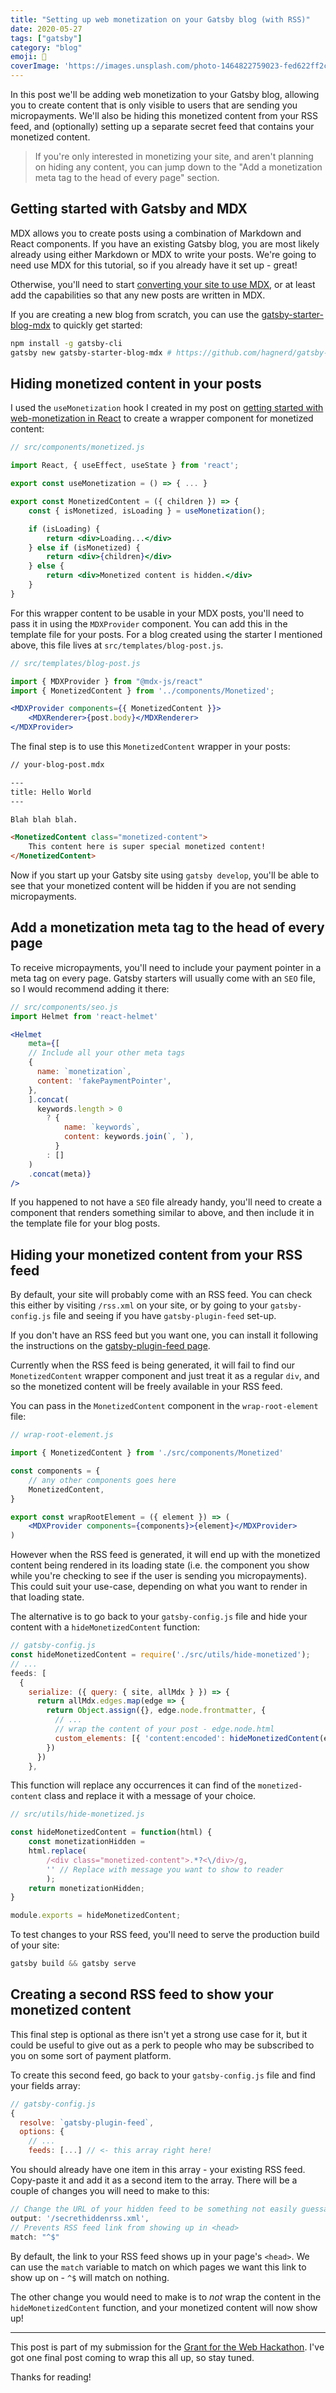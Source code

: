 ```yaml
---
title: "Setting up web monetization on your Gatsby blog (with RSS)"
date: 2020-05-27
tags: ["gatsby"]
category: "blog"
emoji: 📰
coverImage: 'https://images.unsplash.com/photo-1464822759023-fed622ff2c3b?ixlib=rb-1.2.1&ixid=eyJhcHBfaWQiOjEyMDd9&auto=format&fit=crop&w=1950&q=80'
---
```


In this post we'll be adding web monetization to your Gatsby blog, allowing you to create content that is only visible to users that are sending you micropayments. We'll also be hiding this monetized content from your RSS feed, and (optionally) setting up a separate secret feed that contains your monetized content.

> If you're only interested in monetizing your site, and aren't planning on hiding any content, you can jump down to the "Add a monetization meta tag to the head of every page" section.

## Getting started with Gatsby and MDX

MDX allows you to create posts using a combination of Markdown and React components. If you have an existing Gatsby blog, you are most likely already using either Markdown or MDX to write your posts. We're going to need use MDX for this tutorial, so if you already have it set up - great! 

Otherwise, you'll need to start [converting your site to use MDX](https://www.gatsbyjs.org/blog/2019-11-21-how-to-convert-an-existing-gatsby-blog-to-use-mdx/), or at least add the capabilities so that any new posts are written in MDX.

If you are creating a new blog from scratch, you can use the [gatsby-starter-blog-mdx](https://www.gatsbyjs.org/starters/hagnerd/gatsby-starter-blog-mdx/) to quickly get started:

```bash
npm install -g gatsby-cli
gatsby new gatsby-starter-blog-mdx # https://github.com/hagnerd/gatsby-starter-blog-mdx
```

## Hiding monetized content in your posts

I used the `useMonetization` hook I created in my post on [getting started with web-monetization in React](/react-web-monetization) to create a wrapper component for monetized content:

```jsx
// src/components/monetized.js

import React, { useEffect, useState } from 'react';

export const useMonetization = () => { ... }

export const MonetizedContent = ({ children }) => {
    const { isMonetized, isLoading } = useMonetization();

    if (isLoading) {
        return <div>Loading...</div>
    } else if (isMonetized) {
        return <div>{children}</div>
    } else {
        return <div>Monetized content is hidden.</div>
    }
}
```

For this wrapper content to be usable in your MDX posts, you'll need to pass it in using the `MDXProvider` component. You can add this in the template file for your posts. For a blog created using the starter I mentioned above, this file lives at `src/templates/blog-post.js`.

```jsx
// src/templates/blog-post.js

import { MDXProvider } from "@mdx-js/react"
import { MonetizedContent } from '../components/Monetized';

<MDXProvider components={{ MonetizedContent }}>
    <MDXRenderer>{post.body}</MDXRenderer>
</MDXProvider>
```

The final step is to use this `MonetizedContent` wrapper in your posts:

```md
// your-blog-post.mdx

---
title: Hello World
---

Blah blah blah.

<MonetizedContent class="monetized-content">
    This content here is super special monetized content!
</MonetizedContent>
```

Now if you start up your Gatsby site using `gatsby develop`, you'll be able to see that your monetized content will be hidden if you are not sending micropayments.

## Add a monetization meta tag to the head of every page

To receive micropayments, you'll need to include your payment pointer in a meta tag on every page. Gatsby starters will usually come with an `SEO` file, so I would recommend adding it there:

```jsx
// src/components/seo.js
import Helmet from 'react-helmet'

<Helmet
    meta={[
    // Include all your other meta tags
    {
      name: `monetization`,
      content: 'fakePaymentPointer',
    },
    ].concat(
      keywords.length > 0
        ? {
            name: `keywords`,
            content: keywords.join(`, `),
          }
        : []
    )
    .concat(meta)}
/>
```

If you happened to not have a `SEO` file already handy, you'll need to create a component that renders something similar to above, and then include it in the template file for your blog posts.

## Hiding your monetized content from your RSS feed

By default, your site will probably come with an RSS feed. You can check this either by visiting `/rss.xml` on your site, or by going to your `gatsby-config.js` file and seeing if you have `gatsby-plugin-feed` set-up. 

If you don't have an RSS feed but you want one, you can install it following the instructions on the [gatsby-plugin-feed page](https://www.gatsbyjs.org/packages/gatsby-plugin-feed/).

Currently when the RSS feed is being generated, it will fail to find our `MonetizedContent` wrapper component and just treat it as a regular `div`, and so the monetized content will be freely available in your RSS feed. 

You can pass in the `MonetizedContent` component in the `wrap-root-element`  file:

```jsx
// wrap-root-element.js

import { MonetizedContent } from './src/components/Monetized'

const components = {
    // any other components goes here
    MonetizedContent,
}

export const wrapRootElement = ({ element }) => (
    <MDXProvider components={components}>{element}</MDXProvider>
)
```

However when the RSS feed is generated, it will end up with the monetized content being rendered in its loading state (i.e. the component you show while you're checking to see if the user is sending you micropayments). This could suit your use-case, depending on what you want to render in that loading state.

The alternative is to go back to your `gatsby-config.js` file and hide your content with a `hideMonetizedContent` function:

```jsx
// gatsby-config.js
const hideMonetizedContent = require('./src/utils/hide-monetized');
// ...
feeds: [
  {
    serialize: ({ query: { site, allMdx } }) => {
      return allMdx.edges.map(edge => {
        return Object.assign({}, edge.node.frontmatter, {
          // ...
          // wrap the content of your post - edge.node.html
          custom_elements: [{ 'content:encoded': hideMonetizedContent(edge.node.html) }],
        })
      })
    },
```

This function will replace any occurrences it can find of the `monetized-content` class and replace it with a message of your choice.

```jsx
// src/utils/hide-monetized.js

const hideMonetizedContent = function(html) {
    const monetizationHidden = 
	html.replace(
	    /<div class="monetized-content">.*?<\/div>/g, 
	    '' // Replace with message you want to show to reader
        );
    return monetizationHidden;
}

module.exports = hideMonetizedContent;
```

To test changes to your RSS feed, you'll need to serve the production build of your site: 

```jsx
gatsby build && gatsby serve
```

## Creating a second RSS feed to show your monetized content

This final step is optional as there isn't yet a strong use case for it, but it could be useful to give out as a perk to people who may be subscribed to you on some sort of payment platform.

To create this second feed, go back to your `gatsby-config.js` file and find your fields array:

```jsx
// gatsby-config.js
{
  resolve: `gatsby-plugin-feed`,
  options: {
    // ...
    feeds: [...] // <- this array right here!
```

You should already have one item in this array - your existing RSS feed. Copy-paste it and add it as a second item to the array. There will be a couple of changes you will need to make to this:

```jsx
// Change the URL of your hidden feed to be something not easily guessable
output: '/secrethiddenrss.xml',
// Prevents RSS feed link from showing up in <head>
match: "^$"
```

By default, the link to your RSS feed shows up in your page's `<head>`. We can use the `match` variable to match on which pages we want this link to show up on - `^$` will match on nothing.

The other change you would need to make is to *not* wrap the content in the `hideMonetizedContent` function, and your monetized content will now show up!

---

This post is part of my submission for the [Grant for the Web Hackathon](https://dev.to/devteam/announcing-the-grant-for-the-web-hackathon-on-dev-3kd1). I've got one final post coming to wrap this all up, so stay tuned.

Thanks for reading!